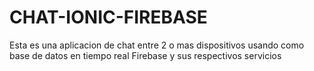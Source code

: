 # CHAT-IONIC-FIREBASE
Esta es una aplicacion de chat entre 2 o mas dispositivos usando como base de datos en tiempo real Firebase y sus respectivos servicios
